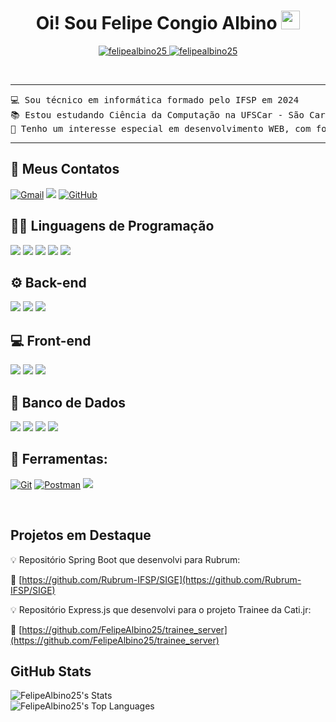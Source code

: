 <h1 align="center">
Oi! Sou Felipe Congio Albino
	<a href="https://github.com/FelipeAlbino25" target="_self">
		<img src="https://media.giphy.com/media/hvRJCLFzcasrR4ia7z/giphy.gif" width="30">
	</a>
</h1>
<p align="center">
	<a href="https://github.com/FelipeAlbino25">
		<img src="https://komarev.com/ghpvc/?username=felipealbino25&label=Profile%20views&color=0e75b6&style=flat" alt="felipealbino25" />
	</a>
	<a href="https://github.com/FelipeAlbino25">
		<img src="https://img.shields.io/github/followers/felipealbino25?label=Followers" alt="felipealbino25" />
	</a>
</p>
<br/>

<hr>

<pre>
💻 Sou técnico em informática formado pelo IFSP em 2024
📚 Estou estudando Ciência da Computação na UFSCar - São Carlos
📝 Tenho um interesse especial em desenvolvimento WEB, com foco em Back-end
</pre>
<hr>

## 🤝 Meus Contatos
<p>
	<a href="mailto:felipecongioalbino11@gmail.com"><img img src="https://img.shields.io/badge/Gmail-D14836?style=for-the-badge&logo=gmail&logoColor=white" alt="Gmail"/></a>
	<a href="https://www.linkedin.com/in/felipecongioalbino/"><img src="https://img.shields.io/badge/LinkedIn-0077B5?style=for-the-badge&logo=linkedin&logoColor=white"/></a>
	<a href="https://github.com/FelipeAlbino25"><img src="https://img.shields.io/badge/GitHub-100000?style=for-the-badge&logo=github&logoColor=white" alt="GitHub"/></a>
</p>

## 👨‍💻 Linguagens de Programação

<p>
    <a href="https://github.com/FelipeAlbino25"><img src="https://img.shields.io/badge/Java-ED8B00?style=for-the-badge&logo=openjdk&logoColor=white"></a>
	    <a href="https://github.com/FelipeAlbino25"><img src="https://img.shields.io/badge/C-00599C?style=for-the-badge&logo=c&logoColor=white"></a>
	    <a href="https://github.com/FelipeAlbino25"><img src="https://img.shields.io/badge/TypeScript-007ACC?style=for-the-badge&logo=typescript&logoColor=white"></a>
     	    <a href="https://github.com/FelipeAlbino25"><img src="https://img.shields.io/badge/JavaScript-323330?style=for-the-badge&logo=javascript&logoColor=F7DF1E"></a>
	   <a href="https://github.com/FelipeAlbino25"><img src="https://img.shields.io/badge/PHP-777BB4?style=for-the-badge&logo=php&logoColor=white"></a>



## ⚙️ Back-end

<p>
    <a href="https://github.com/FelipeAlbino25"><img src="https://img.shields.io/badge/express.js-000000?style=for-the-badge&logo=express&logoColor=white"></a>
    <a href="https://github.com/FelipeAlbino25"><img src="https://img.shields.io/badge/Spring%20Boot-6DB33F?style=for-the-badge&logo=springboot&logoColor=white"></a>
        <a href="https://github.com/FelipeAlbino25"><img src="https://img.shields.io/badge/node.js-339933?style=for-the-badge&logo=Node.js&logoColor=white"></a>

</p>

## 💻 Front-end

<p>
    
<a href="https://github.com/FelipeAlbino25"><img src="https://img.shields.io/badge/-ReactJs-61DAFB?logo=react&logoColor=white&style=for-the-badge"></a>
<a href="https://github.com/FelipeAlbino25"><img src="https://img.shields.io/badge/HTML5-E34F26?style=for-the-badge&logo=html5&logoColor=white"></a>
<a href="https://github.com/FelipeAlbino25"><img src="https://img.shields.io/badge/CSS3-1572B6?style=for-the-badge&logo=css3&logoColor=white"></a>

 
</p>

## 💾 Banco de Dados

<p>
    <a href="https://github.com/FelipeAlbino25"><img src="https://img.shields.io/badge/MySQL-005C84?style=for-the-badge&logo=mysql&logoColor=white"></a>
    <a href="https://github.com/FelipeAlbino25"><img src="https://img.shields.io/badge/Sqlite-003B57?style=for-the-badge&logo=sqlite&logoColor=white"></a>
    <a href="https://github.com/FelipeAlbino25"><img src="https://img.shields.io/badge/phpmyadmin-6C78AF?style=for-the-badge&logo=phpmyadmin&logoColor=white"></a>
    <a href="https://github.com/FelipeAlbino25"><img src="https://img.shields.io/badge/PostgreSQL-316192?style=for-the-badge&logo=postgresql&logoColor=white"></a>
  
</p>

## 🧰 Ferramentas:
<p>
<a href="https://github.com/FelipeAlbino25"><img alt="Git" src="https://img.shields.io/badge/GIT-E44C30?style=for-the-badge&logo=git&logoColor=white"></a>
    <a href="https://github.com/FelipeAlbino25"><img alt="Postman" src="https://img.shields.io/badge/Postman-FF6C37?style=for-the-badge&logo=Postman&logoColor=white"></a>
 <a href="https://github.com/FelipeAlbino25"><img src="https://img.shields.io/badge/Docker-2CA5E0?style=for-the-badge&logo=docker&logoColor=white"></a>
</p>
</br>

## Projetos em Destaque

💡 Repositório Spring Boot que desenvolvi para Rubrum:

🔗 [https://github.com/Rubrum-IFSP/SIGE](https://github.com/Rubrum-IFSP/SIGE)


💡 Repositório Express.js que desenvolvi para o projeto Trainee da Cati.jr:

🔗 [https://github.com/FelipeAlbino25/trainee_server](https://github.com/FelipeAlbino25/trainee_server)


## GitHub Stats

![FelipeAlbino25's Stats](https://github-readme-stats.vercel.app/api?username=FelipeAlbino25&theme=dracula&show_icons=true&hide_border=true&count_private=true&rank_icon=github&border_radius=1)
<br>
![FelipeAlbino25's Top Languages](https://github-readme-stats.vercel.app/api/top-langs/?username=FelipeAlbino25&theme=dracula&show_icons=true&hide_border=true&layout=compact)

